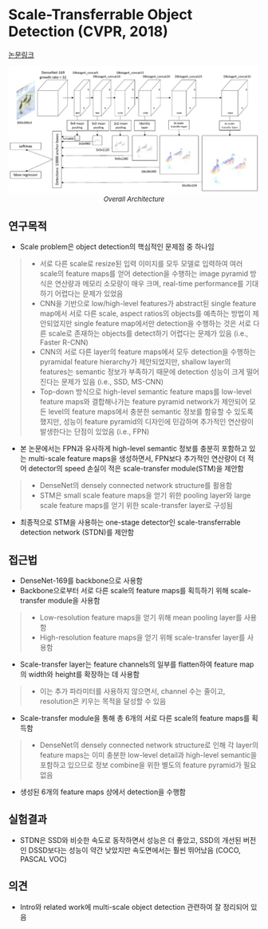 # Scale-Transferrable Object Detection (CVPR, 2018)

[논문링크](https://openaccess.thecvf.com/content_cvpr_2018/html/Zhou_Scale-Transferrable_Object_Detection_CVPR_2018_paper.html)

<p align="center">
    <img width="700" alt='fig1' src="../img/zhou2018scale.png?raw=true"></br>
    <em><font size=2>Overall Architecture</font></em>
</p>

## 연구목적
- Scale problem은 object detection의 핵심적인 문제점 중 하나임
> - 서로 다른 scale로 resize된 입력 이미지를 모두 모델로 입력하여 여러 scale의 feature maps를 얻어 detection을 수행하는 image pyramid 방식은 연산량과 메모리 소모량이 매우 크며, real-time performance를 기대하기 어렵다는 문제가 있었음
> - CNN을 기반으로 low/high-level features가 abstract된 single feature map에서 서로 다른 scale, aspect ratios의 objects를 예측하는 방법이 제안되었지만 single feature map에서만 detection을 수행하는 것은 서로 다른 scale로 존재하는 objects를 detect하기 어렵다는 문제가 있음 (i.e., Faster R-CNN)
> - CNN의 서로 다른 layer의 feature maps에서 모두 detection을 수행하는 pyramidal feature hierarchy가 제안되었지만, shallow layer의 features는 semantic 정보가 부족하기 때문에 detection 성능이 크게 떨어진다는 문제가 있음 (i.e., SSD, MS-CNN)
> - Top-down 방식으로 high-level semantic feature maps를 low-level feature maps와 결합해나가는 feature pyramid network가 제안되어 모든 level의 feature maps에서 충분한 semantic 정보를 함유할 수 있도록 했지만, 성능이 feature pyramid의 디자인에 민감하며 추가적인 연산량이 발생한다는 단점이 있었음 (i.e., FPN)
- 본 논문에서는 FPN과 유사하게 high-level semantic 정보를 충분히 포함하고 있는 multi-scale feature maps을 생성하면서, FPN보다 추가적인 연산량이 더 적어 detector의 speed 손실이 적은 scale-transfer module(STM)을 제안함
> - DenseNet의 densely connected network structure를 활용함
> - STM은 small scale feature maps을 얻기 위한 pooling layer와 large scale feature maps를 얻기 위한 scale-transfer layer로 구성됨
- 최종적으로 STM을 사용하는 one-stage detector인 scale-transferrable detection network (STDN)를 제안함

## 접근법
- DenseNet-169를 backbone으로 사용함
- Backbone으로부터 서로 다른 scale의 feature maps를 획득하기 위해 scale-transfer module을 사용함
> - Low-resolution feature maps을 얻기 위해 mean pooling layer를 사용함
> - High-resolution feature maps을 얻기 위해 scale-transfer layer를 사용함
- Scale-transfer layer는 feature channels의 일부를 flatten하여 feature map의 width와 height를 확장하는 데 사용함
> - 이는 추가 파라미터를 사용하지 않으면서, channel 수는 줄이고, resolution은 키우는 목적을 달성할 수 있음
- Scale-transfer module을 통해 총 6개의 서로 다른 scale의 feature maps를 획득함
> - DenseNet의 densely connected network structure로 인해 각 layer의 feature maps는 이미 충분한 low-level detail과 high-level semantic을 포함하고 있으므로 정보 combine을 위한 별도의 feature pyramid가 필요 없음
- 생성된 6개의 feature maps 상에서 detection을 수행함

## 실험결과
- STDN은 SSD와 비슷한 속도로 동작하면서 성능은 더 좋았고, SSD의 개선된 버전인 DSSD보다는 성능이 약간 낮았지만 속도면에서는 훨씬 뛰어났음 (COCO, PASCAL VOC)

## 의견
- Intro와 related work에 multi-scale object detection 관련하여 잘 정리되어 있음 
